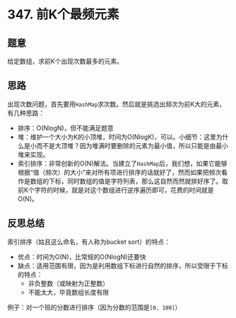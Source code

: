 # 347. 前K个最频元素

## 题意

给定数组，求前K个出现次数最多的元素。

## 思路

出现次数问题，首先要用`HashMap`求次数。然后就是挑选出频次为前K大的元素，有几种思路：

- 排序：O(NlogN)，但不能满足题意
- 堆：维护一个大小为K的小顶堆，时间为O(NlogK)，可以。小细节：这里为什么是小而不是大顶堆？因为堆满时要删除的元素为最小值，所以只能是由最小堆来实现。
- 索引排序：非常创新的O(N)解法。当建立了`HashMap`后，我们想，如果它能够根据“值（频次）的大小”来对所有项进行排序的话就好了，然而如果把频次看作是数组的下标，同时数组的值是字符列表，那么这自然而然就排好序了。取前K个字符的时候，就是对这个数组进行逆序遍历即可，花费的时间就是O(N)。

## 反思总结

索引排序（姑且这么命名，有人称为bucket sort）的特点：

- 优点：时间为O(N)，比常规的O(NlogN)还要快
- 缺点：适用范围有限，因为是利用数组下标进行自然的排序，所以受限于下标的特点：
  - 非负整数（或映射为正整数）
  - 不能太大，毕竟数组长度有限

例子：对一个班的分数进行排序（因为分数的范围是`[0, 100]`）
